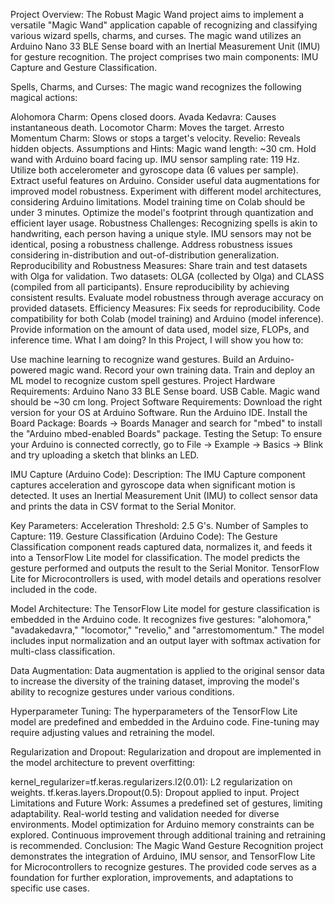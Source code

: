 Project Overview:
The Robust Magic Wand project aims to implement a versatile "Magic Wand" application capable of recognizing and classifying various wizard spells, charms, and curses. The magic wand utilizes an Arduino Nano 33 BLE Sense board with an Inertial Measurement Unit (IMU) for gesture recognition. The project comprises two main components: IMU Capture and Gesture Classification.

Spells, Charms, and Curses:
The magic wand recognizes the following magical actions:

Alohomora Charm: Opens closed doors.
Avada Kedavra: Causes instantaneous death.
Locomotor Charm: Moves the target.
Arresto Momentum Charm: Slows or stops a target's velocity.
Revelio: Reveals hidden objects.
Assumptions and Hints:
Magic wand length: ~30 cm.
Hold wand with Arduino board facing up.
IMU sensor sampling rate: 119 Hz.
Utilize both accelerometer and gyroscope data (6 values per sample).
Extract useful features on Arduino.
Consider useful data augmentations for improved model robustness.
Experiment with different model architectures, considering Arduino limitations.
Model training time on Colab should be under 3 minutes.
Optimize the model's footprint through quantization and efficient layer usage.
Robustness Challenges:
Recognizing spells is akin to handwriting, each person having a unique style.
IMU sensors may not be identical, posing a robustness challenge.
Address robustness issues considering in-distribution and out-of-distribution generalization.
Reproducibility and Robustness Measures:
Share train and test datasets with Olga for validation.
Two datasets: OLGA (collected by Olga) and CLASS (compiled from all participants).
Ensure reproducibility by achieving consistent results.
Evaluate model robustness through average accuracy on provided datasets.
Efficiency Measures:
Fix seeds for reproducibility.
Code compatibility for both Colab (model training) and Arduino (model inference).
Provide information on the amount of data used, model size, FLOPs, and inference time.
What I am doing?
In this Project, I will show you how to:

Use machine learning to recognize wand gestures.
Build an Arduino-powered magic wand.
Record your own training data.
Train and deploy an ML model to recognize custom spell gestures.
Project Hardware Requirements:
Arduino Nano 33 BLE Sense board.
USB Cable.
Magic wand should be ~30 cm long.
Project Software Requirements:
Download the right version for your OS at Arduino Software.
Run the Arduino IDE.
Install the Board Package: Boards -> Boards Manager and search for "mbed" to install the "Arduino mbed-enabled Boards" package.
Testing the Setup:
To ensure your Arduino is connected correctly, go to File -> Example -> Basics -> Blink and try uploading a sketch that blinks an LED.

IMU Capture (Arduino Code):
Description:
The IMU Capture component captures acceleration and gyroscope data when significant motion is detected. It uses an Inertial Measurement Unit (IMU) to collect sensor data and prints the data in CSV format to the Serial Monitor.

Key Parameters:
Acceleration Threshold: 2.5 G's.
Number of Samples to Capture: 119.
Gesture Classification (Arduino Code):
The Gesture Classification component reads captured data, normalizes it, and feeds it into a TensorFlow Lite model for classification. The model predicts the gesture performed and outputs the result to the Serial Monitor. TensorFlow Lite for Microcontrollers is used, with model details and operations resolver included in the code.

Model Architecture:
The TensorFlow Lite model for gesture classification is embedded in the Arduino code. It recognizes five gestures: "alohomora," "avadakedavra," "locomotor," "revelio," and "arrestomomentum." The model includes input normalization and an output layer with softmax activation for multi-class classification.

Data Augmentation:
Data augmentation is applied to the original sensor data to increase the diversity of the training dataset, improving the model's ability to recognize gestures under various conditions.

Hyperparameter Tuning:
The hyperparameters of the TensorFlow Lite model are predefined and embedded in the Arduino code. Fine-tuning may require adjusting values and retraining the model.

Regularization and Dropout:
Regularization and dropout are implemented in the model architecture to prevent overfitting:

kernel_regularizer=tf.keras.regularizers.l2(0.01): L2 regularization on weights.
tf.keras.layers.Dropout(0.5): Dropout applied to input.
Project Limitations and Future Work:
Assumes a predefined set of gestures, limiting adaptability.
Real-world testing and validation needed for diverse environments.
Model optimization for Arduino memory constraints can be explored.
Continuous improvement through additional training and retraining is recommended.
Conclusion:
The Magic Wand Gesture Recognition project demonstrates the integration of Arduino, IMU sensor, and TensorFlow Lite for Microcontrollers to recognize gestures. The provided code serves as a foundation for further exploration, improvements, and adaptations to specific use cases.
